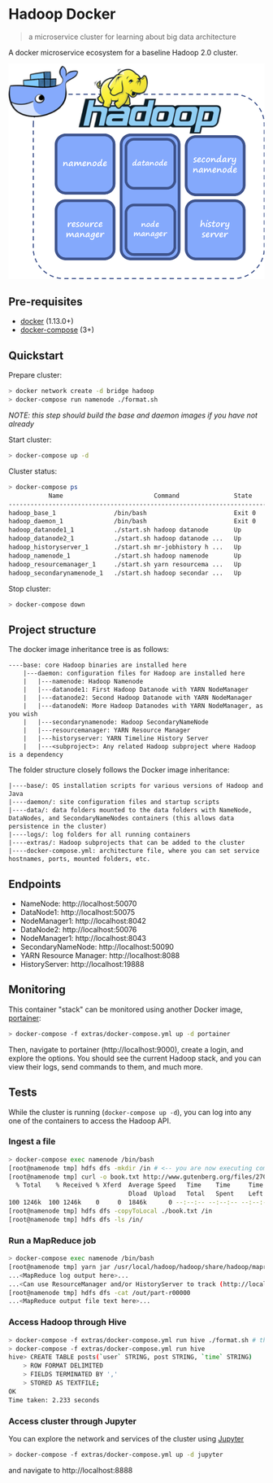 # Hadoop Docker
> a microservice cluster for learning about big data architecture

A docker microservice ecosystem for a baseline Hadoop 2.0 cluster.

![](project.png)

## Pre-requisites

- [docker](https://docs.docker.com/install/) (1.13.0+)
- [docker-compose](https://docs.docker.com/compose/install/) (3+)

## Quickstart

Prepare cluster:
```sh
> docker network create -d bridge hadoop
> docker-compose run namenode ./format.sh
```
*NOTE: this step should build the base and daemon images if you have not already*

Start cluster:
```sh
> docker-compose up -d
```

Cluster status:
```sh
> docker-compose ps
           Name                         Command               State                         Ports
-----------------------------------------------------------------------------------------------------------------------
hadoop_base_1                /bin/bash                        Exit 0
hadoop_daemon_1              /bin/bash                        Exit 0
hadoop_datanode1_1           ./start.sh hadoop datanode       Up       0.0.0.0:50075->50075/tcp, 0.0.0.0:8042->8042/tcp
hadoop_datanode2_1           ./start.sh hadoop datanode ...   Up       0.0.0.0:50076->50075/tcp, 0.0.0.0:8043->8042/tcp
hadoop_historyserver_1       ./start.sh mr-jobhistory h ...   Up       0.0.0.0:19888->19888/tcp
hadoop_namenode_1            ./start.sh hadoop namenode       Up       0.0.0.0:50070->50070/tcp
hadoop_resourcemanager_1     ./start.sh yarn resourcema ...   Up       0.0.0.0:8088->8088/tcp
hadoop_secondarynamenode_1   ./start.sh hadoop secondar ...   Up       0.0.0.0:50090->50090/tcp
```

Stop cluster:
```sh
> docker-compose down
```

## Project structure

The docker image inheritance tree is as follows:
```
----base: core Hadoop binaries are installed here
    |---daemon: configuration files for Hadoop are installed here
    |   |---namenode: Hadoop Namenode
    |   |---datanode1: First Hadoop Datanode with YARN NodeManager
    |   |---datanode2: Second Hadoop Datanode with YARN NodeManager
    |   |---datanodeN: More Hadoop Datanodes with YARN NodeManager, as you wish
    |   |---secondarynamenode: Hadoop SecondaryNameNode
    |   |---resourcemanager: YARN Resource Manager
    |   |---historyserver: YARN Timeline History Server
    |   |---<subproject>: Any related Hadoop subproject where Hadoop is a dependency
```

The folder structure closely follows the Docker image inheritance:
```
|----base/: OS installation scripts for various versions of Hadoop and Java
|----daemon/: site configuration files and startup scripts
|----data/: data folders mounted to the data folders with NameNode, DataNodes, and SecondaryNameNodes containers (this allows data persistence in the cluster)
|----logs/: log folders for all running containers
|----extras/: Hadoop subprojects that can be added to the cluster
|----docker-compose.yml: architecture file, where you can set service hostnames, ports, mounted folders, etc.

```
## Endpoints
- NameNode: http://localhost:50070
- DataNode1: http://localhost:50075
- NodeManager1: http://localhost:8042
- DataNode2: http://localhost:50076
- NodeManager1: http://localhost:8043
- SecondaryNameNode: http://localhost:50090
- YARN Resource Manager: http://localhost:8088
- HistoryServer: http://localhost:19888

## Monitoring
This container "stack" can be monitored using another Docker image, [portainer](https://www.portainer.io):
```sh
> docker-compose -f extras/docker-compose.yml up -d portainer
```
Then, navigate to portainer (http://localhost:9000), create a login, and explore the options. You should see the current Hadoop stack, and you can view their logs, send commands to them, and much more.

## Tests
While the cluster is running (`docker-compose up -d`), you can log into any one of the containers to access the Hadoop API.

### Ingest a file
```sh
> docker-compose exec namenode /bin/bash
[root@namenode tmp] hdfs dfs -mkdir /in # <-- you are now executing commands within the container
[root@namenode tmp] curl -o book.txt http://www.gutenberg.org/files/2701/2701-0.txt
  % Total    % Received % Xferd  Average Speed   Time    Time     Time  Current
                                 Dload  Upload   Total   Spent    Left  Speed
100 1246k  100 1246k    0     0  1846k      0 --:--:-- --:--:-- --:--:-- 1846k
[root@namenode tmp] hdfs dfs -copyToLocal ./book.txt /in
[root@namenode tmp] hdfs dfs -ls /in/
```

### Run a MapReduce job
```sh
> docker-compose exec namenode /bin/bash
[root@namenode tmp] yarn jar /usr/local/hadoop/hadoop/share/hadoop/mapreduce/hadoop-mapreduce-examples-$HADOOP_VER.jar wordcount /in /out
...<MapReduce log output here>...
...<Can use ResourceManager and/or HistoryServer to track (http://localhost:8088 or http://localhost:19888)>...
[root@namenode tmp] hdfs dfs -cat /out/part-r00000
...<MapReduce output file text here>...
```

### Access Hadoop through Hive
```sh
> docker-compose -f extras/docker-compose.yml run hive ./format.sh # this instantiates metastore, must be done before using cli
> docker-compose -f extras/docker-compose.yml run hive
hive> CREATE TABLE posts(`user` STRING, post STRING, `time` STRING)
    > ROW FORMAT DELIMITED
    > FIELDS TERMINATED BY ','
    > STORED AS TEXTFILE;
OK
Time taken: 2.233 seconds
```

### Access cluster through Jupyter
You can explore the network and services of the cluster using [Jupyter](https://jupyter.org/)
```sh
> docker-compose -f extras/docker-compose.yml up -d jupyter
```
and navigate to http://localhost:8888
